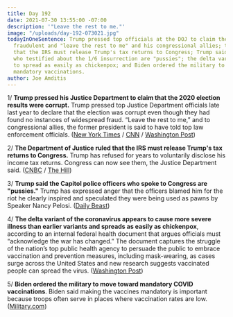 ```yaml
---
title: Day 192
date: 2021-07-30 13:55:00 -07:00
description: '"Leave the rest to me."'
image: "/uploads/day-192-073021.jpg"
todayInOneSentence: Trump pressed top officials at the DOJ to claim the election was
  fraudulent and "leave the rest to me" and his congressional allies; the DOJ ruled
  that the IRS must release Trump's tax returns to Congress; Trump said the officers
  who testified about the 1/6 insurrection are "pussies"; the delta variant appears
  to spread as easily as chickenpox; and Biden ordered the military to move toward
  mandatory vaccinations.
author: Joe Amditis
---
```


1/ **Trump pressed his Justice Department to claim that the 2020 election results were corrupt.** Trump pressed top Justice Department officials late last year to declare that the election was corrupt even though they had found no instances of widespread fraud. “Leave the rest to me,” and to congressional allies, the former president is said to have told top law enforcement officials. ([New York Times](https://www.nytimes.com/2021/07/30/us/politics/trump-justice-department-election.html) / [CNN](https://www.cnn.com/2021/07/30/politics/trump-election-justice/index.html) / [Washington Post](https://www.washingtonpost.com/national-security/trump-rosen-phone-call-notes/2021/07/30/2e9430d6-f14d-11eb-81d2-ffae0f931b8f_story.html))

2/ **The Department of Justice ruled that the IRS must release Trump's tax returns to Congress.** Trump has refused for years to voluntarily disclose his income tax returns. Congress can now see them, the Justice Department said. ([CNBC](https://www.cnbc.com/2021/07/30/trump-tax-returns-can-be-released-to-congress-doj-says.html) / [The Hill](https://thehill.com/homenews/administration/565652-justice-dept-says-trumps-tax-returns-should-be-released))

3/ **Trump said the Capitol police officers who spoke to Congress are "pussies."** Trump has expressed anger that the officers blamed him for the riot he clearly inspired and speculated they were being used as pawns by Speaker Nancy Pelosi. ([Daily Beast](https://www.thedailybeast.com/donald-trump-says-jan-6-cops-who-spoke-to-congress-are-pussies))

4/ **The delta variant of the coronavirus appears to cause more severe illness than earlier variants and spreads as easily as chickenpox**, according to an internal federal health document that argues officials must “acknowledge the war has changed.” The document captures the struggle of the nation’s top public health agency to persuade the public to embrace vaccination and prevention measures, including mask-wearing, as cases surge across the United States and new research suggests vaccinated people can spread the virus. ([Washington Post](https://www.washingtonpost.com/health/2021/07/29/cdc-mask-guidance/))

5/ **Biden ordered the military to move toward mandatory COVID vaccinations**. Biden said making the vaccines mandatory is important because troops often serve in places where vaccination rates are low. ([Military.com](https://www.military.com/daily-news/2021/07/29/biden-orders-military-move-toward-mandatory-covid-vaccine.html))